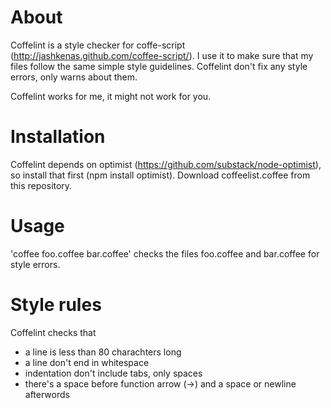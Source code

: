 # About

Coffelint is a style checker for coffe-script (<http://jashkenas.github.com/coffee-script/>). I use it to make sure that my files follow the same simple style guidelines. Coffelint don't fix any style errors, only warns about them.

Coffelint works for me, it might not work for you.

# Installation

Coffelint depends on optimist (<https://github.com/substack/node-optimist>), so install that first (npm install optimist).
Download coffeelist.coffee from this repository.

# Usage

'coffee foo.coffee bar.coffee' checks the files foo.coffee and bar.coffee for style errors.

# Style rules

Coffelint checks that
- a line is less than 80 charachters long
- a line don't end in whitespace
- indentation don't include tabs, only spaces
- there's a space before function arrow (->) and a space or newline afterwords
